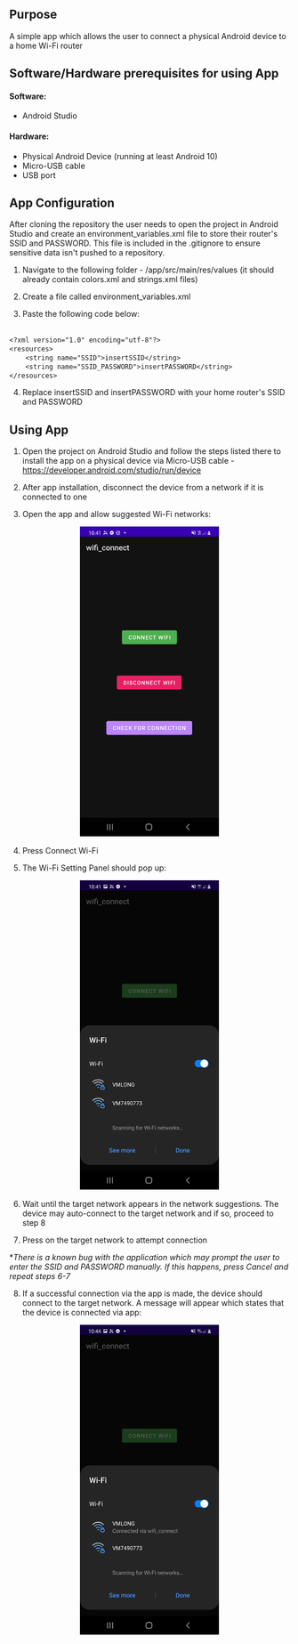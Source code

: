 ## Purpose

A simple app which allows the user to connect a physical Android device to a home Wi-Fi router

## Software/Hardware prerequisites for using App

#### Software:

- Android Studio

#### Hardware:

- Physical Android Device (running at least Android 10)
- Micro-USB cable
- USB port

## App Configuration

After cloning the repository the user needs to open the project in Android Studio and create an environment_variables.xml file to store their router's SSID and PASSWORD. This file is included in the .gitignore to ensure sensitive data isn't pushed to a repository.

  1) Navigate to the following folder - /app/src/main/res/values (it should already contain colors.xml and strings.xml files) 
  
  2) Create a file called environment_variables.xml
  
  3) Paste the following code below:

```

<?xml version="1.0" encoding="utf-8"?>
<resources>
    <string name="SSID">insertSSID</string>
    <string name="SSID_PASSWORD">insertPASSWORD</string>
</resources>

```
4) Replace insertSSID and insertPASSWORD with your home router's SSID and PASSWORD

## Using App

  1) Open the project on Android Studio and follow the steps listed there to install the app on a physical device via Micro-USB cable -          https://developer.android.com/studio/run/device
  
  2) After app installation, disconnect the device from a network if it is connected to one
  
  3) Open the app and allow suggested Wi-Fi networks:
  
<p align="center">
  <img src="wifi_connect_first_screen.png" width="250">
</p>
  
  4) Press Connect Wi-Fi
  
  5) The Wi-Fi Setting Panel should pop up:
  
<p align="center">
  <img src="wifi_setting_panel_pre_connection.png" width="250">
</p>
  
  6) Wait until the target network appears in the network suggestions. The device may auto-connect to the target network and if so, proceed to step 8
  
  7) Press on the target network to attempt connection
  
  **There is a known bug with the application which may prompt the user to enter the SSID and PASSWORD manually. If this happens, press Cancel and repeat steps 6-7*
  
  8) If a successful connection via the app is made, the device should connect to the target network. A message will appear which states that the device is connected via app:
  
<p align="center">
  <img src="wifi_setting_panel_post_connection.png" width="250">
</p>
  
  
